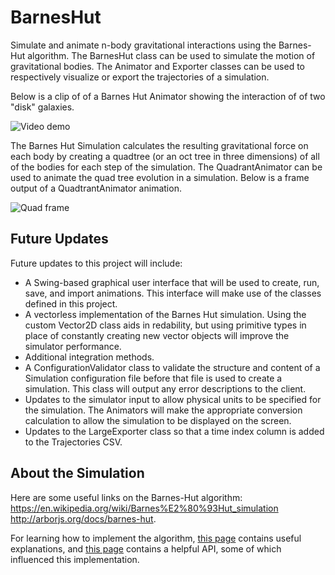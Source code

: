 # BarnesHut
Simulate and animate n-body gravitational interactions using the Barnes-Hut algorithm. The BarnesHut class can be used to simulate the motion of gravitational bodies. The Animator and Exporter classes can be used to respectively visualize or export the trajectories of a simulation.

Below is a clip of of a Barnes Hut Animator showing the interaction of of two "disk" galaxies.

![Video demo](https://user-images.githubusercontent.com/24996165/50474096-d1163900-097c-11e9-8167-066d7aeaf71f.gif)

The Barnes Hut Simulation calculates the resulting gravitational force on each body by creating a quadtree (or an oct tree in three dimensions) of all of the bodies for each step of the simulation. The QuadrantAnimator can be used to animate the quad tree evolution in a simulation. Below is a frame output of a QuadtrantAnimator animation.

![Quad frame](https://user-images.githubusercontent.com/24996165/50536586-38fe8800-0b13-11e9-8ac1-00ddbe1b2abd.PNG)

## Future Updates
Future updates to this project will include:
- A Swing-based graphical user interface that will be used to create, run, save, and import animations. This interface will make use of the classes defined in this project.
- A vectorless implementation of the Barnes Hut simulation. Using the custom Vector2D class aids in redability, but using primitive types in place of constantly creating new vector objects will improve the simulator performance.
- Additional integration methods.
- A ConfigurationValidator class to validate the structure and content of a Simulation configuration file before that file is used to create a simulation. This class will output any error descriptions to the client.
- Updates to the simulator input to allow physical units to be specified for the simulation. The Animators will make the appropriate conversion calculation to allow the simulation to be displayed on the screen.
- Updates to the LargeExporter class so that a time index column is added to the Trajectories CSV.

## About the Simulation
Here are some useful links on the Barnes-Hut algorithm: 
https://en.wikipedia.org/wiki/Barnes%E2%80%93Hut_simulation 
http://arborjs.org/docs/barnes-hut.

For learning how to implement the algorithm, [this page](http://beltoforion.de/article.php?a=barnes-hut-galaxy-simulator) contains useful explanations, and [this page](http://www.cs.princeton.edu/courses/archive/fall03/cs126/assignments/barnes-hut.html) contains a helpful API, some of which influenced this implementation.

